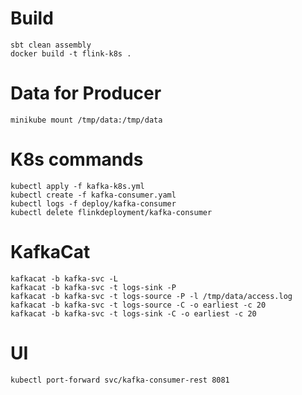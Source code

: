 # Build
```
sbt clean assembly
docker build -t flink-k8s .
```
# Data for Producer
```
minikube mount /tmp/data:/tmp/data
```

# K8s commands
```
kubectl apply -f kafka-k8s.yml
kubectl create -f kafka-consumer.yaml
kubectl logs -f deploy/kafka-consumer
kubectl delete flinkdeployment/kafka-consumer
```

# KafkaCat
```
kafkacat -b kafka-svc -L
kafkacat -b kafka-svc -t logs-sink -P
kafkacat -b kafka-svc -t logs-source -P -l /tmp/data/access.log
kafkacat -b kafka-svc -t logs-source -C -o earliest -c 20
kafkacat -b kafka-svc -t logs-sink -C -o earliest -c 20
```

# UI
```
kubectl port-forward svc/kafka-consumer-rest 8081
```